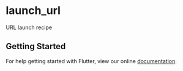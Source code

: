 # launch_url

URL launch recipe

## Getting Started

For help getting started with Flutter, view our online
[documentation](https://flutter.io/).
